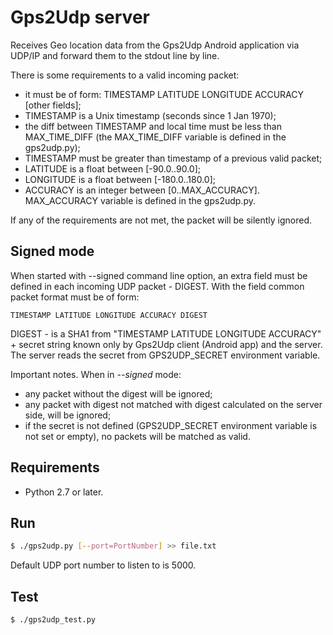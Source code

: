 # Gps2Udp server

Receives Geo location data from the Gps2Udp Android application
via UDP/IP and forward them to the stdout line by line.

There is some requirements to a valid incoming packet:
* it must be of form: TIMESTAMP LATITUDE LONGITUDE ACCURACY [other fields];
* TIMESTAMP is a Unix timestamp (seconds since 1 Jan 1970);
* the diff between TIMESTAMP and local time must be less
 than MAX_TIME_DIFF (the MAX_TIME_DIFF variable is defined in the gps2udp.py);
* TIMESTAMP must be greater than timestamp of a previous valid packet;
* LATITUDE is a float between [-90.0..90.0];
* LONGITUDE is a float between [-180.0..180.0];
* ACCURACY is an integer between [0..MAX_ACCURACY]. MAX_ACCURACY variable
 is defined in the gps2udp.py.

If any of the requirements are not met, the packet will be silently ignored.

## Signed mode

When started with --signed command line option, an extra field must
be defined in each incoming UDP packet - DIGEST. With the field common
packet format must be of form:

```
TIMESTAMP LATITUDE LONGITUDE ACCURACY DIGEST
```

DIGEST - is a SHA1 from "TIMESTAMP LATITUDE LONGITUDE ACCURACY" + secret
string known only by Gps2Udp client (Android app) and the server. The
server reads the secret from GPS2UDP_SECRET environment variable.

Important notes. When in _--signed_ mode:
* any packet without the digest will be ignored;
* any packet with digest not matched with digest calculated on the
 server side, will be ignored;
* if the secret is not defined (GPS2UDP_SECRET environment variable is not
 set or empty), no packets will be matched as valid.

## Requirements

* Python 2.7 or later.

## Run

```sh
$ ./gps2udp.py [--port=PortNumber] >> file.txt
```

Default UDP port number to listen to is 5000.

## Test

```sh
$ ./gps2udp_test.py
```
